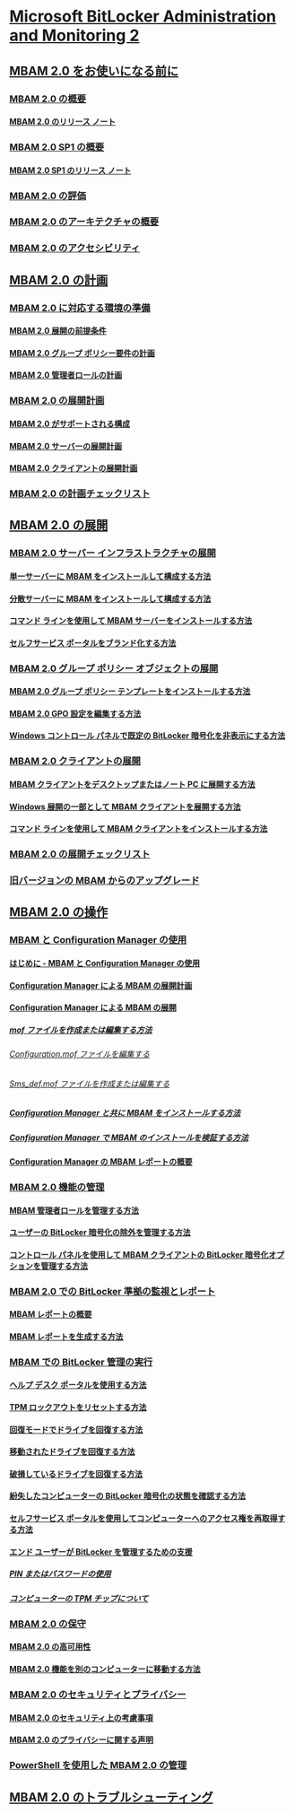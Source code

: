 # [Microsoft BitLocker Administration and Monitoring 2](index.md)
## [MBAM 2.0 をお使いになる前に](getting-started-with-mbam-20-mbam-2.md)
### [MBAM 2.0 の概要](about-mbam-20-mbam-2.md)
#### [MBAM 2.0 のリリース ノート](release-notes-for-mbam-20-mbam-2.md)
### [MBAM 2.0 SP1 の概要](about-mbam-20-sp1.md)
#### [MBAM 2.0 SP1 のリリース ノート](release-notes-for-mbam-20-sp1.md)
### [MBAM 2.0 の評価](evaluating-mbam-20-mbam-2.md)
### [MBAM 2.0 のアーキテクチャの概要](high-level-architecture-for-mbam-20-mbam-2.md)
### [MBAM 2.0 のアクセシビリティ](accessibility-for-mbam-20-mbam-2.md)
## [MBAM 2.0 の計画](planning-for-mbam-20-mbam-2.md)
### [MBAM 2.0 に対応する環境の準備](preparing-your-environment-for-mbam-20-mbam-2.md)
#### [MBAM 2.0 展開の前提条件](mbam-20-deployment-prerequisites-mbam-2.md)
#### [MBAM 2.0 グループ ポリシー要件の計画](planning-for-mbam-20-group-policy-requirements-mbam-2.md)
#### [MBAM 2.0 管理者ロールの計画](planning-for-mbam-20-administrator-roles-mbam-2.md)
### [MBAM 2.0 の展開計画](planning-to-deploy-mbam-20-mbam-2.md)
#### [MBAM 2.0 がサポートされる構成](mbam-20-supported-configurations-mbam-2.md)
#### [MBAM 2.0 サーバーの展開計画](planning-for-mbam-20-server-deployment-mbam-2.md)
#### [MBAM 2.0 クライアントの展開計画](planning-for-mbam-20-client-deployment-mbam-2.md)
### [MBAM 2.0 の計画チェックリスト](mbam-20-planning-checklist-mbam-2.md)
## [MBAM 2.0 の展開](deploying-mbam-20-mbam-2.md)
### [MBAM 2.0 サーバー インフラストラクチャの展開](deploying-the-mbam-20-server-infrastructure-mbam-2.md)
#### [単一サーバーに MBAM をインストールして構成する方法](how-to-install-and-configure-mbam-on-a-single-server-mbam-2.md)
#### [分散サーバーに MBAM をインストールして構成する方法](how-to-install-and-configure-mbam-on-distributed-servers-mbam-2.md)
#### [コマンド ラインを使用して MBAM サーバーをインストールする方法](how-to-use-a-command-line-to-install-the-mbam-server.md)
#### [セルフサービス ポータルをブランド化する方法](how-to-brand-the-self-service-portal.md)
### [MBAM 2.0 グループ ポリシー オブジェクトの展開](deploying-mbam-20-group-policy-objects-mbam-2.md)
#### [MBAM 2.0 グループ ポリシー テンプレートをインストールする方法](how-to-install-the-mbam-20-group-policy-template-mbam-2.md)
#### [MBAM 2.0 GPO 設定を編集する方法](how-to-edit-mbam-20-gpo-settings-mbam-2.md)
#### [Windows コントロール パネルで既定の BitLocker 暗号化を非表示にする方法](how-to-hide-default-bitlocker-encryption-in-the-windows-control-panel-mbam-2.md)
### [MBAM 2.0 クライアントの展開](deploying-the-mbam-20-client-mbam-2.md)
#### [MBAM クライアントをデスクトップまたはノート PC に展開する方法](how-to-deploy-the-mbam-client-to-desktop-or-laptop-computers-mbam-2.md)
#### [Windows 展開の一部として MBAM クライアントを展開する方法](how-to-deploy-the-mbam-client-as-part-of-a-windows-deployment-mbam-2.md)
#### [コマンド ラインを使用して MBAM クライアントをインストールする方法](how-to-use-a-command-line-to-install-the-mbam-client.md)
### [MBAM 2.0 の展開チェックリスト](mbam-20-deployment-checklist-mbam-2.md)
### [旧バージョンの MBAM からのアップグレード](upgrading-from-previous-versions-of-mbam.md)
## [MBAM 2.0 の操作](operations-for-mbam-20-mbam-2.md)
### [MBAM と Configuration Manager の使用](using-mbam-with-configuration-manager.md)
#### [はじめに - MBAM と Configuration Manager の使用](getting-started---using-mbam-with-configuration-manager.md)
#### [Configuration Manager による MBAM の展開計画](planning-to-deploy-mbam-with-configuration-manager-2.md)
#### [Configuration Manager による MBAM の展開](deploying-mbam-with-configuration-manager-mbam2.md)
##### [mof ファイルを作成または編集する方法](how-to-create-or-edit-the-mof-files.md)
###### [Configuration.mof ファイルを編集する](edit-the-configurationmof-file.md)
###### [Sms_def.mof ファイルを作成または編集する](create-or-edit-the-sms-defmof-file.md)
##### [Configuration Manager と共に MBAM をインストールする方法](how-to-install-mbam-with-configuration-manager.md)
##### [Configuration Manager で MBAM のインストールを検証する方法](how-to-validate-the-mbam-installation-with-configuration-manager.md)
#### [Configuration Manager の MBAM レポートの概要](understanding-mbam-reports-in-configuration-manager.md)
### [MBAM 2.0 機能の管理](administering-mbam-20-features-mbam-2.md)
#### [MBAM 管理者ロールを管理する方法](how-to-manage-mbam-administrator-roles-mbam-2.md)
#### [ユーザーの BitLocker 暗号化の除外を管理する方法](how-to-manage-user-bitlocker-encryption-exemptions-mbam-2.md)
#### [コントロール パネルを使用して MBAM クライアントの BitLocker 暗号化オプションを管理する方法](how-to-manage-mbam-client-bitlocker-encryption-options-by-using-the-control-panel-mbam-2.md)
### [MBAM 2.0 での BitLocker 準拠の監視とレポート](monitoring-and-reporting-bitlocker-compliance-with-mbam-20-mbam-2.md)
#### [MBAM レポートの概要](understanding-mbam-reports-mbam-2.md)
#### [MBAM レポートを生成する方法](how-to-generate-mbam-reports-mbam-2.md)
### [MBAM での BitLocker 管理の実行](performing-bitlocker-management-with-mbam-mbam-2.md)
#### [ヘルプ デスク ポータルを使用する方法](how-to-use-the-help-desk-portal.md)
#### [TPM ロックアウトをリセットする方法](how-to-reset-a-tpm-lockout-mbam-2.md)
#### [回復モードでドライブを回復する方法](how-to-recover-a-drive-in-recovery-mode-mbam-2.md)
#### [移動されたドライブを回復する方法](how-to-recover-a-moved-drive-mbam-2.md)
#### [破損しているドライブを回復する方法](how-to-recover-a-corrupted-drive-mbam-2.md)
#### [紛失したコンピューターの BitLocker 暗号化の状態を確認する方法](how-to-determine-bitlocker-encryption-state-of-lost-computers-mbam-2.md)
#### [セルフサービス ポータルを使用してコンピューターへのアクセス権を再取得する方法](how-to-use-the-self-service-portal-to-regain-access-to-a-computer.md)
#### [エンド ユーザーが BitLocker を管理するための支援](helping-end-users-manage-bitlocker.md)
##### [PIN またはパスワードの使用](using-your-pin-or-password.md)
##### [コンピューターの TPM チップについて](about-the-computer-tpm-chip.md)
### [MBAM 2.0 の保守](maintaining-mbam-20-mbam-2.md)
#### [MBAM 2.0 の高可用性](high-availability-for-mbam-20-mbam-2.md)
#### [MBAM 2.0 機能を別のコンピューターに移動する方法](how-to-move-mbam-20-features-to-another-computer-mbam-2.md)
### [MBAM 2.0 のセキュリティとプライバシー](security-and-privacy-for-mbam-20-mbam-2.md)
#### [MBAM 2.0 のセキュリティ上の考慮事項](mbam-20-security-considerations-mbam-2.md)
#### [MBAM 2.0 のプライバシーに関する声明](mbam-20-privacy-statement-mbam-2.md)
### [PowerShell を使用した MBAM 2.0 の管理](administering-mbam-20-using-powershell-mbam-2.md)
## [MBAM 2.0 のトラブルシューティング](troubleshooting-mbam-20-mbam-2.md)

